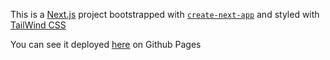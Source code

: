 This is a [Next.js](https://nextjs.org/) project bootstrapped with [`create-next-app`](https://github.com/vercel/next.js/tree/canary/packages/create-next-app) and styled with [TailWind CSS](https://tailwindcss.com/)

You can see it deployed [here](https://dpang1999.github.io/) on Github Pages
